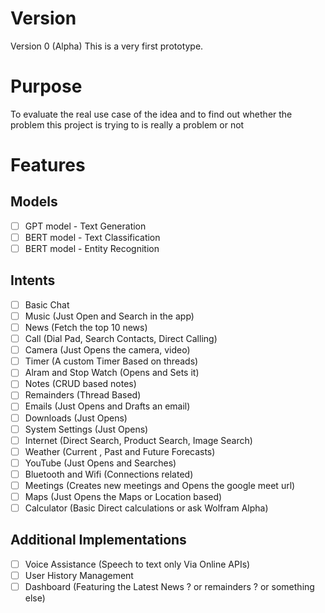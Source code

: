 # Version
Version 0 (Alpha)
This is a very first prototype.

# Purpose
To evaluate the real use case of the idea and to find out whether the problem this project is trying to is really a problem or not

# Features
## Models
 - [ ] GPT model - Text Generation
 - [ ] BERT model - Text Classification
 - [ ] BERT model - Entity Recognition

## Intents
 - [ ] Basic Chat
 - [ ] Music (Just Open and Search in the app)
 - [ ] News (Fetch the top 10 news)
 - [ ] Call (Dial Pad, Search Contacts, Direct Calling)
 - [ ] Camera (Just Opens the camera, video)
 - [ ] Timer (A custom Timer Based on threads)
 - [ ] Alram and Stop Watch (Opens and Sets it)
 - [ ] Notes (CRUD based notes)
 - [ ] Remainders (Thread Based)
 - [ ] Emails (Just Opens and Drafts an email)
 - [ ] Downloads (Just Opens)
 - [ ] System Settings (Just Opens)
 - [ ] Internet (Direct Search, Product Search, Image Search)
 - [ ] Weather (Current , Past and Future Forecasts)
 - [ ] YouTube (Just Opens and Searches)
 - [ ] Bluetooth and Wifi (Connections related)
 - [ ] Meetings (Creates new meetings and Opens the google meet url)
 - [ ] Maps (Just Opens the Maps or Location based)
 - [ ] Calculator (Basic Direct calculations or ask Wolfram Alpha)

## Additional Implementations
 - [ ] Voice Assistance (Speech to text only Via Online APIs)
 - [ ] User History Management
 - [ ] Dashboard (Featuring the Latest News ? or remainders ? or something else)